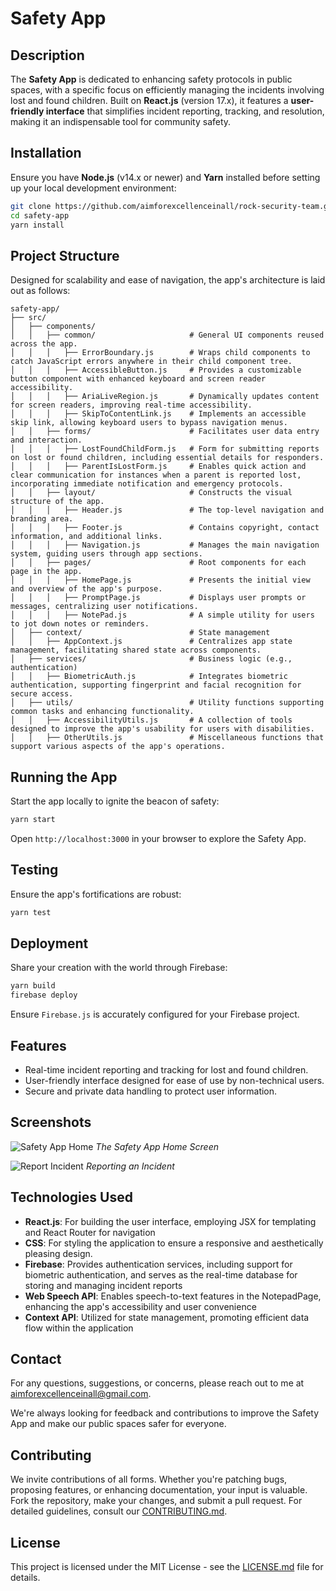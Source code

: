 # Safety App

## Description
The **Safety App** is dedicated to enhancing safety protocols in public spaces, with a specific focus on efficiently managing the incidents involving lost and found children. Built on **React.js** (version 17.x), it features a **user-friendly interface** that simplifies incident reporting, tracking, and resolution, making it an indispensable tool for community safety.

## Installation
Ensure you have **Node.js** (v14.x or newer) and **Yarn** installed before setting up your local development environment:

```bash
git clone https://github.com/aimforexcellenceinall/rock-security-team.git
cd safety-app
yarn install
```

## Project Structure
Designed for scalability and ease of navigation, the app's architecture is laid out as follows:

```plaintext
safety-app/
├── src/
│   ├── components/
│   │   ├── common/                     # General UI components reused across the app.
│   │   │   ├── ErrorBoundary.js        # Wraps child components to catch JavaScript errors anywhere in their child component tree.
│   │   │   ├── AccessibleButton.js     # Provides a customizable button component with enhanced keyboard and screen reader accessibility.
│   │   │   ├── AriaLiveRegion.js       # Dynamically updates content for screen readers, improving real-time accessibility.
│   │   │   ├── SkipToContentLink.js    # Implements an accessible skip link, allowing keyboard users to bypass navigation menus.
│   │   ├── forms/                      # Facilitates user data entry and interaction.
│   │   │   ├── LostFoundChildForm.js   # Form for submitting reports on lost or found children, including essential details for responders.
│   │   │   ├── ParentIsLostForm.js     # Enables quick action and clear communication for instances when a parent is reported lost, incorporating immediate notification and emergency protocols.
│   │   ├── layout/                     # Constructs the visual structure of the app.
│   │   │   ├── Header.js               # The top-level navigation and branding area.
│   │   │   ├── Footer.js               # Contains copyright, contact information, and additional links.
│   │   │   ├── Navigation.js           # Manages the main navigation system, guiding users through app sections.
│   │   ├── pages/                      # Root components for each page in the app.
│   │   │   ├── HomePage.js             # Presents the initial view and overview of the app's purpose.
│   │   │   ├── PromptPage.js           # Displays user prompts or messages, centralizing user notifications.
│   │   │   ├── NotePad.js              # A simple utility for users to jot down notes or reminders.
│   ├── context/                        # State management
│   │   ├── AppContext.js               # Centralizes app state management, facilitating shared state across components.
│   ├── services/                       # Business logic (e.g., authentication)
│   │   ├── BiometricAuth.js            # Integrates biometric authentication, supporting fingerprint and facial recognition for secure access.
│   ├── utils/                          # Utility functions supporting common tasks and enhancing functionality.
│   │   ├── AccessibilityUtils.js       # A collection of tools designed to improve the app's usability for users with disabilities.
│   │   ├── OtherUtils.js               # Miscellaneous functions that support various aspects of the app's operations.
```

## Running the App
Start the app locally to ignite the beacon of safety:

```bash
yarn start
```

Open `http://localhost:3000` in your browser to explore the Safety App.

## Testing
Ensure the app's fortifications are robust:

```bash
yarn test
```

## Deployment
Share your creation with the world through Firebase:

```bash
yarn build
firebase deploy
```

Ensure `Firebase.js` is accurately configured for your Firebase project.

## Features
- Real-time incident reporting and tracking for lost and found children.
- User-friendly interface designed for ease of use by non-technical users.
- Secure and private data handling to protect user information.

## Screenshots
![Safety App Home](link-to-homepage-screenshot.jpg)
*The Safety App Home Screen*

![Report Incident](link-to-report-incident-screenshot.jpg)
*Reporting an Incident*

## Technologies Used
- **React.js**: For building the user interface, employing JSX for templating and React Router for navigation
- **CSS**: For styling the application to ensure a responsive and aesthetically pleasing design.
- **Firebase**: Provides authentication services, including support for biometric authentication, and serves as the real-time database for storing and managing incident reports
- **Web Speech API**: Enables speech-to-text features in the NotepadPage, enhancing the app's accessibility and user convenience
- **Context API**: Utilized for state management, promoting efficient data flow within the application

## Contact
For any questions, suggestions, or concerns, please reach out to me at [aimforexcellenceinall@gmail.com](mailto:aimforexcellenceinall@gmail.com).

We're always looking for feedback and contributions to improve the Safety App and make our public spaces safer for everyone.

## Contributing
We invite contributions of all forms. Whether you're patching bugs, proposing features, or enhancing documentation, your input is valuable. Fork the repository, make your changes, and submit a pull request. For detailed guidelines, consult our [CONTRIBUTING.md](CONTRIBUTING.md).

## License
This project is licensed under the MIT License - see the [LICENSE.md](LICENSE.md) file for details.